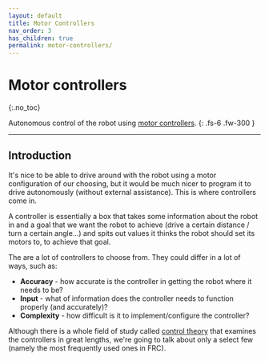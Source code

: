 ```yaml
---
layout: default
title: Motor Controllers
nav_order: 3
has_children: true
permalink: motor-controllers/
---
```


# Motor controllers
{:.no_toc}

Autonomous control of the robot using [motor controllers](https://en.wikipedia.org/wiki/Motor_controller).
{: .fs-6 .fw-300 }

---

## Introduction
It's nice to be able to drive around with the robot using a motor configuration of our choosing, but it would be much nicer to program it to drive autonomously (without external assistance). This is where controllers come in.

A controller is essentially a box that takes some information about the robot in and a goal that we want the robot to achieve (drive a certain distance / turn a certain angle...) and spits out values it thinks the robot should set its motors to, to achieve that goal.

The are a lot of controllers to choose from. They could differ in a lot of ways, such as:
- **Accuracy** - how accurate is the controller in getting the robot where it needs to be?
- **Input** - what of information does the controller needs to function properly (and accurately)?
- **Complexity** - how difficult is it to implement/configure the controller?

Although there is a whole field of study called [control theory](https://en.wikipedia.org/wiki/Control_theory) that examines the controllers in great lengths, we're going to talk about only a select few (namely the most frequently used ones in FRC).
